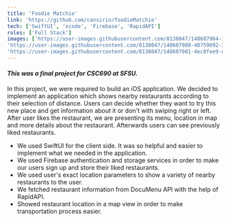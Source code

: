 ```yaml
---
title: 'Foodie Matchie'
link: 'https://github.com/cansirin/foodieMatchie'
tech: ['SwiftUI', 'xcode', 'Firebase', 'RapidAPI']
roles: ['Full Stack']
images: ['https://user-images.githubusercontent.com/8138047/148607964-1bda85fb-cc91-4510-b6f7-934549acab26.png', 
'https://user-images.githubusercontent.com/8138047/148607980-40759092-364c-467c-b49c-0ab025f926ff.png',
'https://user-images.githubusercontent.com/8138047/148607981-4ec8fee9-d741-4909-ace3-985a1524ebdf.png']
---
```


#### _This was a final project for CSC690 at SFSU._

In this project, we were required to build an iOS application. 
We decided to implement an application which shows nearby restaurants according to their selection of distance.
Users can decide whether they want to try this new place and get information about it or don't with swiping right or left.
After user likes the restaurant, we are presenting its menu, location in map and more details about the restaurant.
Afterwards users can see previously liked restaurants.

- We used SwiftUI for the client side. It was so helpful and easier to implement what we needed in the application.
- We used Firebase authentication and storage services in order to make our users sign up and store their liked restaurants.
- We used user's exact location parameters to show a variety of nearby restaurants to the user.
- We fetched restaurant information from DocuMenu API with the help of RapidAPI.
- Showed restaurant location in a map view in order to make transportation process easier.
